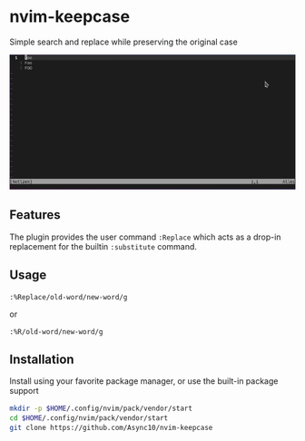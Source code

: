 # nvim-keepcase

Simple search and replace while preserving the original case

<div align=center>
  <img src="./keepcase.gif">
</div>

## Features

The plugin provides the user command `:Replace` which acts as a drop-in replacement for the builtin `:substitute` command.

## Usage

```
:%Replace/old-word/new-word/g
```

or

```
:%R/old-word/new-word/g
```

## Installation

Install using your favorite package manager, or use the built-in package support

```bash
mkdir -p $HOME/.config/nvim/pack/vendor/start
cd $HOME/.config/nvim/pack/vendor/start
git clone https://github.com/Async10/nvim-keepcase
```
